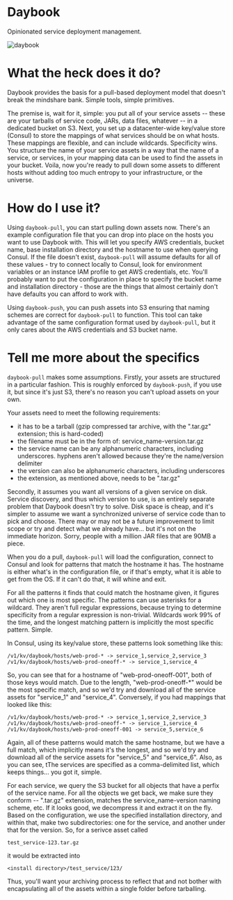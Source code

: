 Daybook
=======

Opinionated service deployment management.

![daybook](http://i.imgur.com/WNo8CMU.png)

What the heck does it do?
=======

Daybook provides the basis for a pull-based deployment model that doesn't break the mindshare bank.  Simple tools, simple primitives.  

The premise is, wait for it, simple: you put all of your service assets -- these are your tarballs of service code, JARs, data files, whatever -- in a dedicated bucket on S3.   Next, you set up a datacenter-wide key/value store (Consul) to store the mappings of what services should be on what hosts.  These mappings are flexible, and can include wildcards.  Specificity wins.  You structure the name of your service assets in a way that the name of a service, or services, in your mapping data can be used to find the assets in your bucket.  Voila, now you're ready to pull down some assets to different hosts without adding too much entropy to your infrastructure, or the universe.

How do I use it?
=======

Using `daybook-pull`, you can start pulling down assets now.  There's an example configuration file that you can drop into place on the hosts you want to use Daybook with.  This will let you specify AWS credentials, bucket name, base installation directory and the hostname to use when querying Consul.  If the file doesn't exist, `daybook-pull` will assume defaults for all of these values - try to connect locally to Consul, look for environment variables or an instance IAM profile to get AWS credentials, etc.  You'll probably want to put the configuration in place to specify the bucket name and installation directory - those are the things that almost certainly don't have defaults you can afford to work with.

Using `daybook-push`, you can push assets into S3 ensuring that naming schemes are correct for `daybook-pull` to function.  This tool can take advantage of the same configuration format used by `daybook-pull`, but it only cares about the AWS credentials and S3 bucket name.

Tell me more about the specifics
=======

`daybook-pull` makes some assumptions.  Firstly, your assets are structured in a particular fashion.  This is roughly enforced by `daybook-push`, if you use it, but since it's just S3, there's no reason you can't upload assets on your own.  

Your assets need to meet the following requirements:

- it has to be a tarball (gzip compressed tar archive, with the ".tar.gz" extension; this is hard-coded)
- the filename must be in the form of: service_name-version.tar.gz
- the service name can be any alphanumeric characters, including underscores.  hyphens aren't allowed because they're the name/version delimiter
- the version can also be alphanumeric characters, including underscores
- the extension, as mentioned above, needs to be ".tar.gz"

Secondly, it assumes you want all versions of a given service on disk.  Service discovery, and thus which version to use, is an entirely separate problem that Daybook doesn't try to solve.  Disk space is cheap, and it's simpler to assume we want a synchronized universe of service code than to pick and choose.  There may or may not be a future improvement to limit scope or try and detect what we already have... but it's not on the immediate horizon.  Sorry, people with a million JAR files that are 90MB a piece.

When you do a pull, `daybook-pull` will load the configuration, connect to Consul and look for patterns that match the hostname it has.  The hostname is either what's in the configuration file, or if that's empty, what it is able to get from the OS.  If it can't do that, it will whine and exit.

For all the patterns it finds that could match the hostname given, it figures out which one is most specific.  The patterns can use asterisks for a wildcard.  They aren't full regular expressions, because trying to determine specificity from a regular expression is non-trivial.  Wildcards work 99% of the time, and the longest matching pattern is implicitly the most specific pattern.  Simple.

In Consul, using its key/value store, these patterns look something like this:

    /v1/kv/daybook/hosts/web-prod-* -> service_1,service_2,service_3
    /v1/kv/daybook/hosts/web-prod-oneoff-* -> service_1,service_4

So, you can see that for a hostname of "web-prod-oneoff-001", both of those keys would match.  Due to the length, "web-prod-oneoff-*" would be the most specific match, and so we'd try and download all of the service assets for "service_1" and "service_4".  Conversely, if you had mappings that looked like this:

    /v1/kv/daybook/hosts/web-prod-* -> service_1,service_2,service_3
    /v1/kv/daybook/hosts/web-prod-oneoff-* -> service_1,service_4
    /v1/kv/daybook/hosts/web-prod-oneoff-001 -> service_5,service_6
    
Again, all of these patterns would match the same hostname, but we have a full match, which implicitly means it's the longest, and so we'd try and download all of the service assets for "service_5" and "service_6".  Also, as you can see, tThe services are specified as a comma-delimited list, which keeps things... you got it, simple.

For each service, we query the S3 bucket for all objects that have a perfix of the service name.  For all the objects we get back, we make sure they conform -- ".tar.gz" extension, matches the service_name-version naming scheme, etc.  If it looks good, we decompress it and extract it on the fly.  Based on the configuration, we use the specified installation directory, and within that, make two subdirectories: one for the service, and another under that for the version.  So, for a serivce asset called

    test_service-123.tar.gz
    
it would be extracted into

    <install directory>/test_service/123/
    
Thus, you'll want your archiving process to reflect that and not bother with encapsulating all of the assets within a single folder before tarballing.
